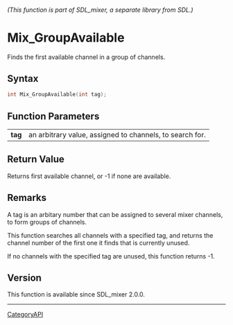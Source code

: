 ###### (This function is part of SDL_mixer, a separate library from SDL.)
# Mix_GroupAvailable

Finds the first available channel in a group of channels.

## Syntax

```c
int Mix_GroupAvailable(int tag);

```

## Function Parameters

|             |                                                          |
| ----------- | -------------------------------------------------------- |
| **tag**     | an arbitrary value, assigned to channels, to search for. |

## Return Value

Returns first available channel, or -1 if none are available.

## Remarks

A tag is an arbitary number that can be assigned to several mixer channels,
to form groups of channels.

This function searches all channels with a specified tag, and returns the
channel number of the first one it finds that is currently unused.

If no channels with the specified tag are unused, this function returns -1.

## Version

This function is available since SDL_mixer 2.0.0.

----
[CategoryAPI](CategoryAPI.md)
